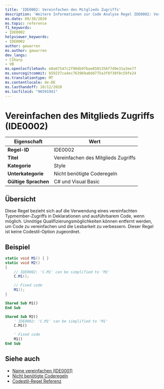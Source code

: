```yaml
---
title: 'IDE0002: Vereinfachen des Mitglieds Zugriffs'
description: 'Weitere Informationen zur Code Analyse Regel IDE0002: Vereinfachen des Element Zugriffs'
ms.date: 09/30/2020
ms.topic: reference
f1_keywords:
- IDE0002
helpviewer_keywords:
- IDE0002
author: gewarren
ms.author: gewarren
dev_langs:
- CSharp
- VB
ms.openlocfilehash: e8a67547c2f90db9fbae8501356f7d9e31a3ee7f
ms.sourcegitcommit: b59237ca4ec763969a0dd775a3f8f39f8c59fe24
ms.translationtype: MT
ms.contentlocale: de-DE
ms.lasthandoff: 10/12/2020
ms.locfileid: "96591941"
---
```

# <a name="simplify-member-access-ide0002"></a>Vereinfachen des Mitglieds Zugriffs (IDE0002)

|Eigenschaft|Wert|
|-|-|
| **Regel-ID** | IDE0002 |
| **Titel** | Vereinfachen des Mitglieds Zugriffs |
| **Kategorie** | Style |
| **Unterkategorie** | Nicht benötigte Coderegeln |
| **Gültige Sprachen** | C# und Visual Basic |

## <a name="overview"></a>Übersicht

Diese Regel bezieht sich auf die Verwendung eines vereinfachten Typmember-Zugriffs in Deklarationen und ausführbarem Code, wenn möglich. Unnötige Qualifizierungsmöglichkeiten können entfernt werden, um Code zu vereinfachen und die Lesbarkeit zu verbessern. Dieser Regel ist keine Codestil-Option zugeordnet.

## <a name="example"></a>Beispiel

```csharp
static void M1() { }
static void M2()
{
    // IDE0002: 'C.M1' can be simplified to 'M1'
    C.M1();

    // Fixed code
    M1();
}
```

```vb
Shared Sub M1()
End Sub

Shared Sub M2()
    ' IDE0002: 'C.M1' can be simplified to 'M1'
    C.M1()

    ' Fixed code
    M1()
End Sub
```

## <a name="see-also"></a>Siehe auch

- [Name vereinfachen (IDE0001)](ide0001.md)
- [Nicht benötigte Coderegeln](unnecessary-code-rules.md)
- [Codestil-Regel Referenz](index.md)
